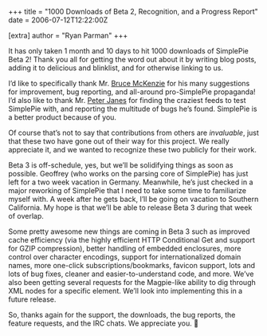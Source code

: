 +++
title = "1000 Downloads of Beta 2, Recognition, and a Progress Report"
date = 2006-07-12T12:22:00Z

[extra]
author = "Ryan Parman"
+++

It has only taken 1 month and 10 days to hit 1000 downloads of SimplePie Beta 2! Thank you all for getting the word out about it by writing blog posts, adding it to delicious and blinklist, and for otherwise linking to us.

I’d like to specifically thank Mr. [Bruce McKenzie](http://www.bioneural.net/) for his many suggestions for improvement, bug reporting, and all-around pro-SimplePie propaganda! I’d also like to thank Mr. [Peter Janes](http://peterjanes.ca) for finding the craziest feeds to test SimplePie with, and reporting the multitude of bugs he’s found. SimplePie is a better product because of you.

Of course that’s not to say that contributions from others are _invaluable_, just that these two have gone out of their way for this project. We really appreciate it, and we wanted to recognize these two publicly for their work.

Beta 3 is off-schedule, yes, but we’ll be solidifying things as soon as possible. Geoffrey (who works on the parsing core of SimplePie) has just left for a two week vacation in Germany. Meanwhile, he’s just checked in a major reworking of SimplePie that I need to take some time to familiarize myself with. A week after he gets back, I’ll be going on vacation to Southern California. My hope is that we’ll be able to release Beta 3 during that week of overlap.

Some pretty awesome new things are coming in Beta 3 such as improved cache efficiency (via the highly efficient HTTP Conditional Get and support for GZIP compression), better handling of embedded enclosures, more control over character encodings, support for internationalized domain names, more one-click subscriptions/bookmarks, favicon support, lots and lots of bug fixes, cleaner and easier-to-understand code, and more. We’ve also been getting several requests for the Magpie-like ability to dig through XML nodes for a specific element. We’ll look into implementing this in a future release.

So, thanks again for the support, the downloads, the bug reports, the feature requests, and the IRC chats. We appreciate you. 🙂
